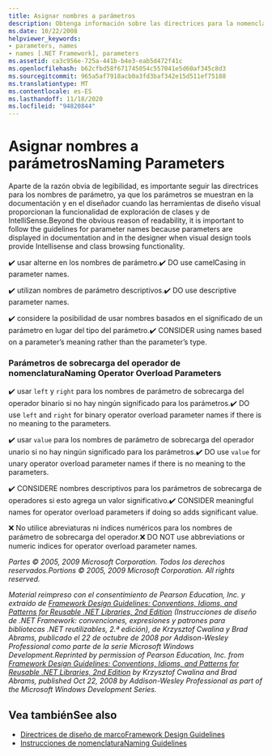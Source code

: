 ```yaml
---
title: Asignar nombres a parámetros
description: Obtenga información sobre las directrices para la nomenclatura de parámetros. Por ejemplo, use nombres de parámetro descriptivos & la grafía Camel, & considere la posibilidad de asignar nombres en función del significado en lugar del tipo.
ms.date: 10/22/2008
helpviewer_keywords:
- parameters, names
- names [.NET Framework], parameters
ms.assetid: ca3c956e-725a-441b-b4e3-eab5d472f41c
ms.openlocfilehash: b62cfbd58f671745054c557041e5d60af345c8d3
ms.sourcegitcommit: 965a5af7918acb0a3fd3baf342e15d511ef75188
ms.translationtype: MT
ms.contentlocale: es-ES
ms.lasthandoff: 11/18/2020
ms.locfileid: "94820844"
---
```

# <a name="naming-parameters"></a><span data-ttu-id="b9f0f-104">Asignar nombres a parámetros</span><span class="sxs-lookup"><span data-stu-id="b9f0f-104">Naming Parameters</span></span>
<span data-ttu-id="b9f0f-105">Aparte de la razón obvia de legibilidad, es importante seguir las directrices para los nombres de parámetro, ya que los parámetros se muestran en la documentación y en el diseñador cuando las herramientas de diseño visual proporcionan la funcionalidad de exploración de clases y de IntelliSense.</span><span class="sxs-lookup"><span data-stu-id="b9f0f-105">Beyond the obvious reason of readability, it is important to follow the guidelines for parameter names because parameters are displayed in documentation and in the designer when visual design tools provide Intellisense and class browsing functionality.</span></span>

 <span data-ttu-id="b9f0f-106">✔️ usar alterne en los nombres de parámetro.</span><span class="sxs-lookup"><span data-stu-id="b9f0f-106">✔️ DO use camelCasing in parameter names.</span></span>

 <span data-ttu-id="b9f0f-107">✔️ utilizan nombres de parámetro descriptivos.</span><span class="sxs-lookup"><span data-stu-id="b9f0f-107">✔️ DO use descriptive parameter names.</span></span>

 <span data-ttu-id="b9f0f-108">✔️ considere la posibilidad de usar nombres basados en el significado de un parámetro en lugar del tipo del parámetro.</span><span class="sxs-lookup"><span data-stu-id="b9f0f-108">✔️ CONSIDER using names based on a parameter’s meaning rather than the parameter’s type.</span></span>

### <a name="naming-operator-overload-parameters"></a><span data-ttu-id="b9f0f-109">Parámetros de sobrecarga del operador de nomenclatura</span><span class="sxs-lookup"><span data-stu-id="b9f0f-109">Naming Operator Overload Parameters</span></span>
 <span data-ttu-id="b9f0f-110">✔️ usar `left` y `right` para los nombres de parámetro de sobrecarga del operador binario si no hay ningún significado para los parámetros.</span><span class="sxs-lookup"><span data-stu-id="b9f0f-110">✔️ DO use `left` and `right` for binary operator overload parameter names if there is no meaning to the parameters.</span></span>

 <span data-ttu-id="b9f0f-111">✔️ usar `value` para los nombres de parámetro de sobrecarga del operador unario si no hay ningún significado para los parámetros.</span><span class="sxs-lookup"><span data-stu-id="b9f0f-111">✔️ DO use `value` for unary operator overload parameter names if there is no meaning to the parameters.</span></span>

 <span data-ttu-id="b9f0f-112">✔️ CONSIDERE nombres descriptivos para los parámetros de sobrecarga de operadores si esto agrega un valor significativo.</span><span class="sxs-lookup"><span data-stu-id="b9f0f-112">✔️ CONSIDER meaningful names for operator overload parameters if doing so adds significant value.</span></span>

 <span data-ttu-id="b9f0f-113">❌ No utilice abreviaturas ni índices numéricos para los nombres de parámetro de sobrecarga del operador.</span><span class="sxs-lookup"><span data-stu-id="b9f0f-113">❌ DO NOT use abbreviations or numeric indices for operator overload parameter names.</span></span>

 <span data-ttu-id="b9f0f-114">*Partes © 2005, 2009 Microsoft Corporation. Todos los derechos reservados.*</span><span class="sxs-lookup"><span data-stu-id="b9f0f-114">*Portions © 2005, 2009 Microsoft Corporation. All rights reserved.*</span></span>

 <span data-ttu-id="b9f0f-115">*Material reimpreso con el consentimiento de Pearson Education, Inc. y extraído de [Framework Design Guidelines: Conventions, Idioms, and Patterns for Reusable .NET Libraries, 2nd Edition](https://www.informit.com/store/framework-design-guidelines-conventions-idioms-and-9780321545619) (Instrucciones de diseño de .NET Framework: convenciones, expresiones y patrones para bibliotecas .NET reutilizables, 2.ª edición), de Krzysztof Cwalina y Brad Abrams, publicado el 22 de octubre de 2008 por Addison-Wesley Professional como parte de la serie Microsoft Windows Development.*</span><span class="sxs-lookup"><span data-stu-id="b9f0f-115">*Reprinted by permission of Pearson Education, Inc. from [Framework Design Guidelines: Conventions, Idioms, and Patterns for Reusable .NET Libraries, 2nd Edition](https://www.informit.com/store/framework-design-guidelines-conventions-idioms-and-9780321545619) by Krzysztof Cwalina and Brad Abrams, published Oct 22, 2008 by Addison-Wesley Professional as part of the Microsoft Windows Development Series.*</span></span>

## <a name="see-also"></a><span data-ttu-id="b9f0f-116">Vea también</span><span class="sxs-lookup"><span data-stu-id="b9f0f-116">See also</span></span>

- [<span data-ttu-id="b9f0f-117">Directrices de diseño de marco</span><span class="sxs-lookup"><span data-stu-id="b9f0f-117">Framework Design Guidelines</span></span>](index.md)
- [<span data-ttu-id="b9f0f-118">Instrucciones de nomenclatura</span><span class="sxs-lookup"><span data-stu-id="b9f0f-118">Naming Guidelines</span></span>](naming-guidelines.md)
